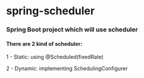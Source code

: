 # spring-scheduler
<h3>Spring Boot project which will use scheduler</h3>
<h4>There are 2 kind of scheduler: </h4>
<p>1 - Static: using @Scheduled(fixedRate)</p>
<p>2 - Dynamic: implementing SchedulingConfigurer</p>
